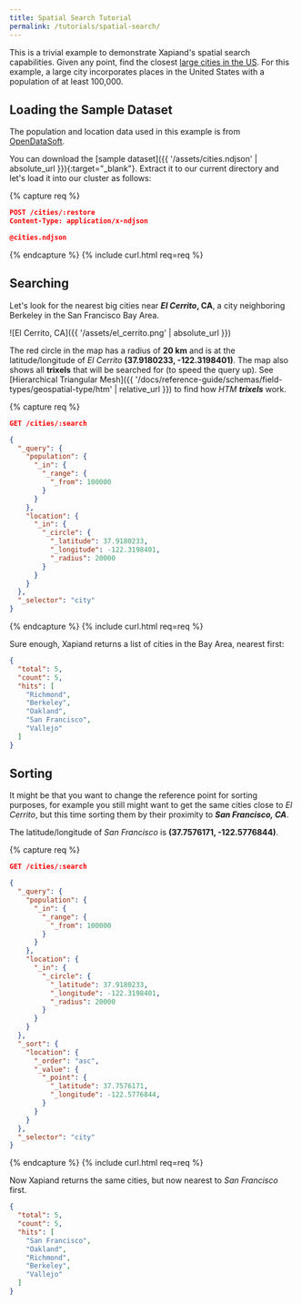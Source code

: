 ```yaml
---
title: Spatial Search Tutorial
permalink: /tutorials/spatial-search/
---
```


This is a trivial example to demonstrate Xapiand's spatial search capabilities.
Given any point, find the closest [large cities in the US](https://en.wikipedia.org/wiki/List_of_United_States_cities_by_population). For this example, a large city
incorporates places in the United States with a population of at least 100,000.


## Loading the Sample Dataset

The population and location data used in this example is from
[OpenDataSoft](https://public.opendatasoft.com/explore/dataset/1000-largest-us-cities-by-population-with-geographic-coordinates).

You can download the [sample dataset]({{ '/assets/cities.ndjson' | absolute_url }}){:target="_blank"}.
Extract it to our current directory and let's load it into our cluster as follows:

{% capture req %}

```json
POST /cities/:restore
Content-Type: application/x-ndjson

@cities.ndjson
```
{% endcapture %}
{% include curl.html req=req %}


## Searching

Let's look for the nearest big cities near **_El Cerrito_, CA**, a city
neighboring Berkeley in the San Francisco Bay Area.

![El Cerrito, CA]({{ '/assets/el_cerrito.png' | absolute_url }})

The red circle in the map has a radius of **20 km** and is at the latitude/longitude
of _El Cerrito_ **(37.9180233, -122.3198401)**. The map also shows all
**trixels** that will be searched for (to speed the query up).
See [Hierarchical Triangular Mesh]({{ '/docs/reference-guide/schemas/field-types/geospatial-type/htm' | relative_url }})
to find how _HTM **trixels**_ work.

{% capture req %}

```json
GET /cities/:search

{
  "_query": {
    "population": {
      "_in": {
        "_range": {
          "_from": 100000
        }
      }
    },
    "location": {
      "_in": {
        "_circle": {
          "_latitude": 37.9180233,
          "_longitude": -122.3198401,
          "_radius": 20000
        }
      }
    }
  },
  "_selector": "city"
}
```
{% endcapture %}
{% include curl.html req=req %}

Sure enough, Xapiand returns a list of cities in the Bay Area, nearest first:

```json
{
  "total": 5,
  "count": 5,
  "hits": [
    "Richmond",
    "Berkeley",
    "Oakland",
    "San Francisco",
    "Vallejo"
  ]
}
```


## Sorting

It might be that you want to change the reference point for sorting purposes,
for example you still might want to get the same cities close to _El Cerrito_,
but this time sorting them by their proximity to **_San Francisco, CA_**.

The latitude/longitude of _San Francisco_ is **(37.7576171, -122.5776844)**.

{% capture req %}

```json
GET /cities/:search

{
  "_query": {
    "population": {
      "_in": {
        "_range": {
          "_from": 100000
        }
      }
    },
    "location": {
      "_in": {
        "_circle": {
          "_latitude": 37.9180233,
          "_longitude": -122.3198401,
          "_radius": 20000
        }
      }
    }
  },
  "_sort": {
    "location": {
      "_order": "asc",
      "_value": {
        "_point": {
          "_latitude": 37.7576171,
          "_longitude": -122.5776844,
        }
      }
    }
  },
  "_selector": "city"
}
```
{% endcapture %}
{% include curl.html req=req %}

Now Xapiand returns the same cities, but now nearest to _San Francisco_ first.

```json
{
  "total": 5,
  "count": 5,
  "hits": [
    "San Francisco",
    "Oakland",
    "Richmond",
    "Berkeley",
    "Vallejo"
  ]
}
```
